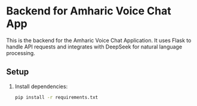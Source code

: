 # Backend for Amharic Voice Chat App

This is the backend for the Amharic Voice Chat Application. It uses Flask to handle API requests and integrates with DeepSeek for natural language processing.

## Setup

1. Install dependencies:
   ```bash
   pip install -r requirements.txt
